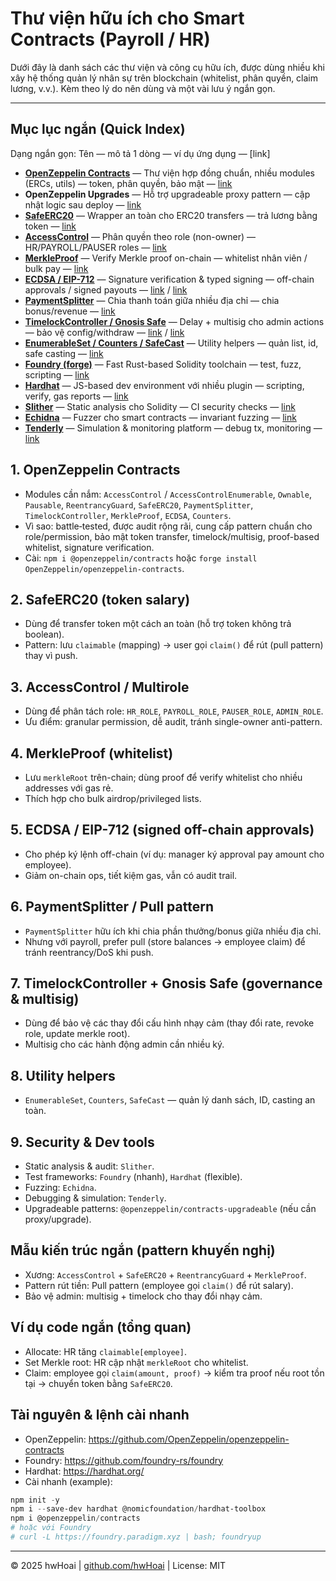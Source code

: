 # Thư viện hữu ích cho Smart Contracts (Payroll / HR)

Dưới đây là danh sách các thư viện và công cụ hữu ích, được dùng nhiều khi xây hệ thống quản lý nhân sự trên blockchain (whitelist, phân quyền, claim lương, v.v.). Kèm theo lý do nên dùng và một vài lưu ý ngắn gọn.

---

## Mục lục ngắn (Quick Index)

Dạng ngắn gọn: Tên — mô tả 1 dòng — ví dụ ứng dụng — [link]

- [**OpenZeppelin Contracts**](#1-openzeppelin-contracts) — Thư viện hợp đồng chuẩn, nhiều modules (ERCs, utils) — token, phân quyền, bảo mật — [link](https://github.com/OpenZeppelin/openzeppelin-contracts)
- **OpenZeppelin Upgrades** — Hỗ trợ upgradeable proxy pattern — cập nhật logic sau deploy — [link](https://github.com/OpenZeppelin/openzeppelin-upgrades)
- [**SafeERC20**](#2-safeerc20-token-salary) — Wrapper an toàn cho ERC20 transfers — trả lương bằng token — [link](https://docs.openzeppelin.com/contracts/4.x/api/token#SafeERC20)
- [**AccessControl**](#3-accesscontrol--multirole) — Phân quyền theo role (non-owner) — HR/PAYROLL/PAUSER roles — [link](https://docs.openzeppelin.com/contracts/4.x/api/access#AccessControl)
- [**MerkleProof**](#4-merkleproof-whitelist) — Verify Merkle proof on-chain — whitelist nhân viên / bulk pay — [link](https://docs.openzeppelin.com/contracts/4.x/api/utils#MerkleProof)
- [**ECDSA / EIP-712**](#5-ecdsa--eip-712-signed-off-chain-approvals) — Signature verification & typed signing — off-chain approvals / signed payouts — [link](https://docs.openzeppelin.com/contracts/4.x/api/utils#ECDSA) / [link](https://eips.ethereum.org/EIPS/eip-712)
- [**PaymentSplitter**](#6-paymentsplitter--pull-pattern) — Chia thanh toán giữa nhiều địa chỉ — chia bonus/revenue — [link](https://docs.openzeppelin.com/contracts/4.x/api/finance#PaymentSplitter)
- [**TimelockController / Gnosis Safe**](#7-timelockcontroller--gnosis-safe-governance--multisig) — Delay + multisig cho admin actions — bảo vệ config/withdraw — [link](https://docs.openzeppelin.com/contracts/4.x/api/governance#TimelockController) / [link](https://gnosis-safe.io/)
- [**EnumerableSet / Counters / SafeCast**](#8-utility-helpers) — Utility helpers — quản list, id, safe casting — [link](https://docs.openzeppelin.com/contracts/4.x/api/utils)
- [**Foundry (forge)**](#9-security--dev-tools) — Fast Rust-based Solidity toolchain — test, fuzz, scripting — [link](https://github.com/foundry-rs/foundry)
- [**Hardhat**](#9-security--dev-tools) — JS-based dev environment với nhiều plugin — scripting, verify, gas reports — [link](https://hardhat.org/)
- [**Slither**](#9-security--dev-tools) — Static analysis cho Solidity — CI security checks — [link](https://github.com/crytic/slither)
- [**Echidna**](#9-security--dev-tools) — Fuzzer cho smart contracts — invariant fuzzing — [link](https://github.com/crytic/echidna)
- [**Tenderly**](#9-security--dev-tools) — Simulation & monitoring platform — debug tx, monitoring — [link](https://tenderly.co/)

## 1. OpenZeppelin Contracts

- Modules cần nắm: `AccessControl` / `AccessControlEnumerable`, `Ownable`, `Pausable`, `ReentrancyGuard`, `SafeERC20`, `PaymentSplitter`, `TimelockController`, `MerkleProof`, `ECDSA`, `Counters`.
- Vì sao: battle‑tested, được audit rộng rãi, cung cấp pattern chuẩn cho role/permission, bảo mật token transfer, timelock/multisig, proof-based whitelist, signature verification.
- Cài: `npm i @openzeppelin/contracts` hoặc `forge install OpenZeppelin/openzeppelin-contracts`.

## 2. SafeERC20 (token salary)

- Dùng để transfer token một cách an toàn (hỗ trợ token không trả boolean).
- Pattern: lưu `claimable` (mapping) → user gọi `claim()` để rút (pull pattern) thay vì push.

## 3. AccessControl / Multirole

- Dùng để phân tách role: `HR_ROLE`, `PAYROLL_ROLE`, `PAUSER_ROLE`, `ADMIN_ROLE`.
- Ưu điểm: granular permission, dễ audit, tránh single-owner anti-pattern.

## 4. MerkleProof (whitelist)

- Lưu `merkleRoot` trên-chain; dùng proof để verify whitelist cho nhiều addresses với gas rẻ.
- Thích hợp cho bulk airdrop/privileged lists.

## 5. ECDSA / EIP-712 (signed off-chain approvals)

- Cho phép ký lệnh off-chain (ví dụ: manager ký approval pay amount cho employee).
- Giảm on-chain ops, tiết kiệm gas, vẫn có audit trail.

## 6. PaymentSplitter / Pull pattern

- `PaymentSplitter` hữu ích khi chia phần thưởng/bonus giữa nhiều địa chỉ.
- Nhưng với payroll, prefer pull (store balances → employee claim) để tránh reentrancy/DoS khi push.

## 7. TimelockController + Gnosis Safe (governance & multisig)

- Dùng để bảo vệ các thay đổi cấu hình nhạy cảm (thay đổi rate, revoke role, update merkle root).
- Multisig cho các hành động admin cần nhiều ký.

## 8. Utility helpers

- `EnumerableSet`, `Counters`, `SafeCast` — quản lý danh sách, ID, casting an toàn.

## 9. Security & Dev tools

- Static analysis & audit: `Slither`.
- Test frameworks: `Foundry` (nhanh), `Hardhat` (flexible).
- Fuzzing: `Echidna`.
- Debugging & simulation: `Tenderly`.
- Upgradeable patterns: `@openzeppelin/contracts-upgradeable` (nếu cần proxy/upgrade).

## Mẫu kiến trúc ngắn (pattern khuyến nghị)

- Xương: `AccessControl` + `SafeERC20` + `ReentrancyGuard` + `MerkleProof`.
- Pattern rút tiền: Pull pattern (employee gọi `claim()` để rút salary).
- Bảo vệ admin: multisig + timelock cho thay đổi nhạy cảm.

## Ví dụ code ngắn (tổng quan)

- Allocate: HR tăng `claimable[employee]`.
- Set Merkle root: HR cập nhật `merkleRoot` cho whitelist.
- Claim: employee gọi `claim(amount, proof)` → kiểm tra proof nếu root tồn tại → chuyển token bằng `SafeERC20`.

## Tài nguyên & lệnh cài nhanh

- OpenZeppelin: https://github.com/OpenZeppelin/openzeppelin-contracts
- Foundry: https://github.com/foundry-rs/foundry
- Hardhat: https://hardhat.org/
- Cài nhanh (example):

```powershell
npm init -y
npm i --save-dev hardhat @nomicfoundation/hardhat-toolbox
npm i @openzeppelin/contracts
# hoặc với Foundry
# curl -L https://foundry.paradigm.xyz | bash; foundryup
```

---

© 2025 hwHoai | [github.com/hwHoai](https://github.com/hwHoai) | License: MIT
